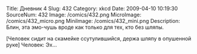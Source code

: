 Title: Дневник 4 
Slug: 432 
Category: xkcd 
Date: 2009-04-10 10:19:30 
SourceNum: 432 
Image: /comics/432.png 
MicroImage: /comics/432_micro.png 
MiniImage: /comics/432_mini.png 
Description: Блин, эта эмо-чушь вроде как только для тех, кто без шляпы. 

[Человек сидит на скамейке ссутулившийся, держа шляпу в опушенной руке]
Человек: Эх…